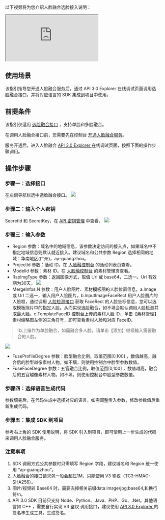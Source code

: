 
以下视频将为您介绍人脸融合选脸接入说明：
<div class="doc-video-mod"><iframe src="https://cloud.tencent.com/edu/learning/quick-play/2327-34027?source=gw.doc.media&withPoster=1&notip=1"></iframe></div>

## 使用场景
该指引指导您开通人脸融合服务后，通过 API 3.0 Explorer 在线调试页面调用选脸融合接口，并将对应语言的 SDK 集成到项目中使用。

## 前提条件
该指引仅适用 [选脸融合接口](https://cloud.tencent.com/document/product/670/37736) ，支持单脸和多脸融合。

在调用人脸融合接口前，您需要先在控制台 [开通人脸融合服务](https://console.cloud.tencent.com/facefusion)。

服务开通后，进入人脸融合 [API 3.0 Explorer ](https://console.cloud.tencent.com/api/explorer?Product=facefusion&Version=2018-12-01&Action=FuseFace&SignVersion=) 在线调试页面，按照下面的操作步骤调用。

## 操作步骤
### 步骤一：选择接口
在左侧导航栏选中选脸融合接口。
![](https://main.qcloudimg.com/raw/43b0f8e434770b699f696e0957b57648.png)
### 步骤二：输入个人密钥
SecretId 和 SecretKey，在 [API 密钥管理](https://console.cloud.tencent.com/cam/capi) 中查看。
![](https://main.qcloudimg.com/raw/3ad2cffe20e34389a0f8959666754fa0.png)

### 步骤三：输入参数
- Region 参数：域名中的地域信息，该参数决定访问的接入点，如果域名中不指定地域信息则默认就近接入。建议域名和公共参数 Region 选择相同的地域：华南地区(广州)，ap-guangzhou。
- ProjectId 参数：活动 ID。在 [人脸融控制台](https://console.cloud.tencent.com/facefusion) 的活动列表页查看。
- ModelId 参数：素材 ID。在 [人脸融控制台](https://console.cloud.tencent.com/facefusion) 的素材管理页查看。
- RspImgType 参数：返回图像方式，取值 Url 或 base64，二选一。Url 有效期为30天。
![](https://main.qcloudimg.com/raw/a543b3a8a034c20ade4250e35a9db943.png)
- MergeInfos.N 参数：用户人脸图片、素材模板图的人脸位置信息。a.Image 或 Url 二选一，输入用户人脸图片。b.InputImageFaceRect 用户人脸图片的人脸框，通过调用 [人脸检测接口](https://cloud.tencent.com/document/product/867/32800) 获取 FaceRect 的人脸坐标信息，您可以选取模板照片中的指定人脸，从而实现选脸融合，如不填会默认调用人脸检测并取最大脸。c.TemplateFaceID 控制台上传的素材人脸 ID，单击【素材管理】素材缩略图左侧的三角符号，即可查看素材人脸和对应 FaceID。

>!以上操作为单脸融合，如需融合多人脸，请单击【添加】继续输入需要融合的人脸。

![](https://main.qcloudimg.com/raw/1a810080c15f9b5f760c5a3ac76b086f.png)
- FuseProfileDegree 参数：脸型融合比例，取值范围[0,100] ，数值越高，融合后的脸型越像素材人物。如不填，则使用控制台中脸型参数数值。
- FuseFaceDegree 参数：五官融合比例，取值范围[0,100] ，数值越高，融合后的五官越像素材人物。如不填，则使用控制台中脸型参数数值。

###  步骤四：选择语言生成代码
参数填完后，在代码生成中选择对应的语言。如需调整传入参数，修改参数值后重新生成代码。

###  步骤五：集成 SDK 到项目
参考右上角的 SDK 使用说明，将 SDK 引入到项目，即可使用上一步生成的代码来调用人脸融合服务。

### 注意事项
1. SDK 调用方式公共参数时只需填写 Region 字段，建议域名和 Region 统一使用 “ap-guangzhou”。
2. 人脸融合的接口请求包一般会超过1M，只能使用 V3 鉴权（TC3-HMAC-SHA256）。
3. 图片/视频转 Base64 时，需要去掉相关前缀data:image/jpg;base64,和换行符\n。
4. API 3.0 SDK 目前只支持 Node、Python、Java、PHP、Go、.Net。其他语言如 C++ ，需要自行实现 V3 鉴权 调用接口，建议使用 [API 3.0 Explorer ](https://console.cloud.tencent.com/api/explorer?Product=facefusion&Version=2018-12-01&Action=FuseFace&SignVersion=)的签名串生成工具，生成签名。 

